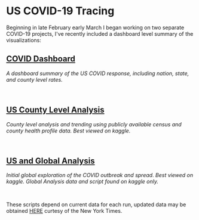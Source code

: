 # US COVID-19 Tracing

Beginning in late February early March I began working on two separate COVID-19 projects, I've recently included a dashboard level summary of the visualizations:
<br>

## [COVID Dashboard](https://m-jmc.github.io)
*A dashboard summary of the US COVID response, including nation, state, and county level rates.*

<br>

## [US County Level Analysis](https://www.kaggle.com/mcnamamj/us-county-spread-sir-mice-svm)
*County level analysis and trending using publicly available census and county health profile data. Best viewed on kaggle.*

<br>

## [US and Global Analysis](https://www.kaggle.com/mcnamamj/covid-19-graphing-and-mapping)
*Initial global exploration of the COVID outbreak and spread. Best viewed on kaggle. Global Analysis data and script found on kaggle only.*

<br>

These scripts depend on current data for each run, updated data may be obtained [HERE](https://www.kaggle.com/fireballbyedimyrnmom/us-counties-covid-19-dataset) curtesy of the New York Times.
